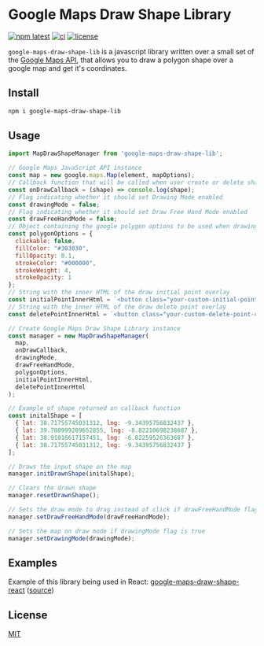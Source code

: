 # Google Maps Draw Shape Library

[![npm latest][0]][1] [![ci][2]][3] [![license][4]][5]

`google-maps-draw-shape-lib` is a javascript library written over a small set of the [Google Maps API](https://developers.google.com/maps/), that allows you to draw a polygon shape over a google map and get it's coordinates.

## Install

```sh
npm i google-maps-draw-shape-lib
```

## Usage

```js
import MapDrawShapeManager from 'google-maps-draw-shape-lib';

// Google Maps JavaScript API instance
const map = new google.maps.Map(element, mapOptions);
// Callback function that will be called when user create or delete shape 
const onDrawCallback = (shape) => console.log(shape);
// Flag indicating whether it should set Drawing Mode enabled
const drawingMode = false;
// Flag indicating whether it should set Draw Free Hand Mode enabled
const drawFreeHandMode = false;
// Object containing the google polygon options to be used when drawing
const polygonOptions = {
  clickable: false,
  fillColor: "#303030",
  fillOpacity: 0.1,
  strokeColor: "#000000",
  strokeWeight: 4,
  strokeOpacity: 1
};
// String with the inner HTML of the draw initial point overlay 
const initialPointInnerHtml = `<button class="your-custom-initial-point-class" title="Initial Point"></button>`;
// String with the inner HTML of the draw delete point overlay 
const deletePointInnerHtml = `<button class="your-custom-delete-point-class" title="Delete">X</button></div>`;

// Create Google Maps Draw Shape Library instance
const manager = new MapDrawShapeManager(
  map,
  onDrawCallback, 
  drawingMode,
  drawFreeHandMode,
  polygonOptions,
  initialPointInnerHtml,
  deletePointInnerHtml
);

// Example of shape returned on callback function
const initalShape = [
  { lat: 38.71755745031312, lng: -9.34395756832437 },
  { lat: 39.780999209652855, lng: -8.82210698238687 },
  { lat: 38.91016617157451, lng: -6.82259526363687 },
  { lat: 38.71755745031312, lng: -9.34395756832437 }
];

// Draws the input shape on the map
manager.initDrawnShape(initalShape);

// Clears the drawn shape
manager.resetDrawnShape();

// Sets the draw mode to drag instead of click if drawFreeHandMode flag is true
manager.setDrawFreeHandMode(drawFreeHandMode);

// Sets the map on draw mode if drawingMode flag is true
manager.setDrawingMode(drawingMode);
```

## Examples

Example of this library being used in React: [google-maps-draw-shape-react](https://tiagocavaco.github.io/google-maps-draw-shape-react/) ([source](https://github.com/tiagocavaco/google-maps-draw-shape-react))

## License

[MIT](./LICENSE.md)

[0]: https://img.shields.io/npm/v/google-maps-draw-shape-lib
[1]: https://www.npmjs.com/package/google-maps-draw-shape-lib
[2]: https://github.com/tiagocavaco/google-maps-draw-shape-lib/actions/workflows/ci.yml/badge.svg?branch=main
[3]: https://github.com/tiagocavaco/google-maps-draw-shape-lib/actions/workflows/ci.yml
[4]: https://img.shields.io/github/license/tiagocavaco/google-maps-draw-shape-lib
[5]: https://github.com/tiagocavaco/google-maps-draw-shape-lib/blob/main/LICENSE.md
